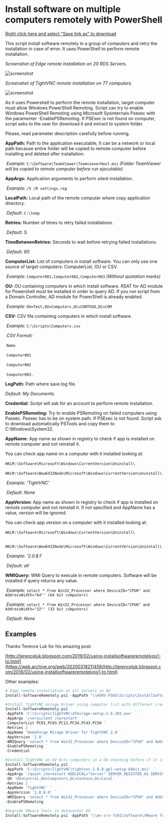 # Install software on multiple computers remotely with PowerShell

<a href="https://raw.githubusercontent.com/juangranados/powershell-scripts/main/Install%20Software%20Remotely/Install-SoftwareRemotely.ps1" download>Right click here and select "Save link as" to download</a>

This script install software remotely in a group of computers and retry the installation in case of error. It uses PowerShell to perform remote installation.

*Screenshot of Edge remote installation on 20 RDS Servers.*

![screenshot](https://raw.githubusercontent.com/juangranados/powershell-scripts/main/Install%20Software%20Remotely/Screenshot2.png)

*Screenshot of TightVNC remote installation on 77 computers.*

![screenshot](https://raw.githubusercontent.com/juangranados/powershell-scripts/main/Install%20Software%20Remotely/Screenshot.png)

As it uses Powershell to perform the remote installation, target computer must allow Windows PowerShell Remoting. Script can try to enable Windows PowerShell Remoting using Microsoft Sysinternals Psexec with the paramenter -EnablePSRemoting. If PSExec is not found on computer, script asks to the user for download it and extract to system folder.

Please, read parameter description carefully before running.

**AppPath:** Path to the application executable, It can be a network or local path because entire folder will be copied to remote computer before installing and deleted after installation.   

​	*Example:* `C:\Software\TeamViewer\TeamvieverHost.msi` *(Folder TeamViewer will be copied to remote computer before run ejecutable).*

**AppArgs:** Application arguments to perform silent installation.

​	*Example:* `/S /R settings.reg`

**LocalPath:** Local path of the remote computer where copy application directory.

​	*Default:* `C:\temp`

**Retries:** Number of times to retry failed installations.

​	*Default: 5.*

**TimeBetweenRetries:** Seconds to wait before retrying failed installations.

​	*Default: 60*

**ComputerList:** List of computers in install software. You can only use one source of target computers: ComputerList, OU or CSV.

​	*Example:* `Computer001,Computer002,Computer003` *(Without quotation marks)*

**OU:** OU containing computers in which install software. RSAT for AD module for Powershell must be installed in order to query AD. If you run script from a Domain Controller, AD module for PowerShell is already enabled.

​	*Example:* `OU=Test,OU=Computers,DC=CONTOSO,DC=COM`

**CSV:** CSV file containing computers in which install software.

​	*Example:* `C:\Scripts\Computers.csv`

​	*CSV Format:*

​		`Name`

​		`Computer001`

​		`Computer002`

​		`Computer003.`

**LogPath:** Path where save log file.

*Default: My Documents.*

**Credential:** Script will ask for an account to perform remote installation.

**EnablePSRemoting:** Try to enable PSRemoting on failed computers using Psexec. Psexec has to be on system path. If PSExec is not found. Script ask to download automatically PSTools and copy them to C:\Windows\System32.

**AppName:** App name as shown in registry to check if app is installed on remote computer and not reinstall it.

You can check app name on a computer with it installed looking at:  

​	`HKLM:\Software\Microsoft\Windows\CurrentVersion\Uninstall\`

​	`HKLM:\Software\Wow6432Node\Microsoft\Windows\CurrentVersion\Uninstall\`

​	*Example: 'TightVNC'*

​	*Default: None*

**AppVersion:** App name as shown in registry to check if app is installed on remote computer and not reinstall it. If not specified and AppName has a value, version will be ignored.

You can check app version on a computer with it installed looking at:

​	`HKLM:\Software\Microsoft\Windows\CurrentVersion\Uninstall\`

​	`	HKLM:\Software\Wow6432Node\Microsoft\Windows\CurrentVersion\Uninstall\`

​	*Example: '2.0.8.1'*

​	*Default: all*

**WMIQuery:** WMI Query to execute in remote computers. Software will be installed if query returns any value.

​	*Example:* `select * from Win32_Processor where DeviceID="CPU0" and AddressWidth="64"' (64 bit computers)`

​	*Example:* `select * from Win32_Processor where DeviceID="CPU0" and AddressWidth="32"' (32 bit computers)`

​	*Default: None*

## Examples

Thanks Terence Luk for his amazing post:

[http://terenceluk.blogspot.com/2019/02/using-installsoftwareremotelyps1-to.html](https://web.archive.org/web/20200318211458/http://terenceluk.blogspot.com/2019/02/using-installsoftwareremotelyps1-to.html)

Other examples:
```powershell
# Edge remote installation on all servers in OU
Install-SoftwareRemotely.ps1 -AppPath "\\HSRV-FS02\Scripts\InstallSoftware\MicrosoftEdgeEnterpriseX64.msi" -AppArgs '/qn' -OU "OU=RDS,OU=Datacenter,DC=CONTOSO,DC=COM" -LogPath '\\HSRV-FS02\Scripts\InstallSoftware\Logs'
```

```powershell
#Install TightVNC mirage Driver using computer list with different credentials checking before if it is installed and computers have 32 bits, enabling PSRemoting on connection error. 
Install-SoftwareRemotely.ps1 ` 
-AppPath 'C:\Scripts\TightVNC\dfmirage-setup-2.0.301.exe' ` 
-AppArgs '/verysilent /norestart' ` 
-ComputerList PC01,PC03,PC12,PC34,PC43,PC50 ` 
-Retries 2 ` 
-AppName 'DemoForge Mirage Driver for TightVNC 2.0' ` 
-AppVersion '2.0' ` 
-WMIQuery 'select * from Win32_Processor where DeviceID="CPU0" and AddressWidth="32"' ` 
-EnablePSRemoting ` 
-Credential
```
 ```powershell
#Install TightVNC on 64 bits computers in a OU checking before if it is installed and enablig PSRemoting on connection error. 
Install-SoftwareRemotely.ps1 ` 
-AppPath 'C:\Scripts\TightVNC\tightvnc-2.8.8-gpl-setup-64bit.msi' ` 
-AppArgs '/quiet /norestart ADDLOCAL="Server" SERVER_REGISTER_AS_SERVICE=1 SERVER_ADD_FIREWALL_EXCEPTION=1 SERVER_ALLOW_SAS=1 SET_USEVNCAUTHENTICATION=1 VALUE_OF_USEVNCAUTHENTICATION=1 SET_PASSWORD=1 VALUE_OF_PASSWORD=P@ssw0rd SET_USECONTROLAUTHENTICATION=1 VALUE_OF_USECONTROLAUTHENTICATION=1 SET_CONTROLPASSWORD=1 VALUE_OF_CONTROLPASSWORD=P@ssw0rd' ` 
-OU 'OU=Central,OU=Computers,DC=Contoso,DC=local' ` 
-Retries 2 ` 
-AppName 'TightVNC' ` 
-AppVersion '2.8.8.0' ` 
-WMIQuery 'select * from Win32_Processor where DeviceID="CPU0" and AddressWidth="64"' ` 
-EnablePSRemoting 
```
 ```powershell
#Upgrade VMware Tools in datacenter OU 
Install-SoftwareRemotely.ps1 -AppPath "\\mv-srv-fs01\Software\VMware Tools\setup64.exe" -AppArgs '/s /v "/qn reboot=r"' -OU "OU=Datacenter,DC=CONTOSO,DC=COM" 
```
